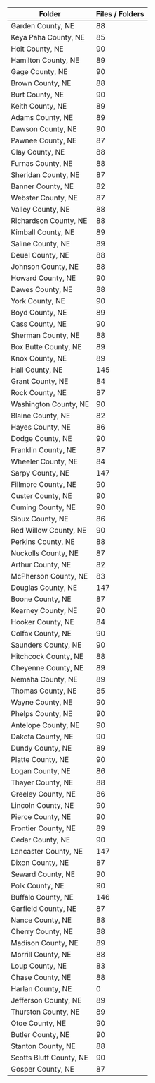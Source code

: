 | Folder                  |   Files / Folders |
|-------------------------|-------------------|
| Garden County, NE       |                88 |
| Keya Paha County, NE    |                85 |
| Holt County, NE         |                90 |
| Hamilton County, NE     |                89 |
| Gage County, NE         |                90 |
| Brown County, NE        |                88 |
| Burt County, NE         |                90 |
| Keith County, NE        |                89 |
| Adams County, NE        |                89 |
| Dawson County, NE       |                90 |
| Pawnee County, NE       |                87 |
| Clay County, NE         |                88 |
| Furnas County, NE       |                88 |
| Sheridan County, NE     |                87 |
| Banner County, NE       |                82 |
| Webster County, NE      |                87 |
| Valley County, NE       |                88 |
| Richardson County, NE   |                88 |
| Kimball County, NE      |                89 |
| Saline County, NE       |                89 |
| Deuel County, NE        |                88 |
| Johnson County, NE      |                88 |
| Howard County, NE       |                90 |
| Dawes County, NE        |                88 |
| York County, NE         |                90 |
| Boyd County, NE         |                89 |
| Cass County, NE         |                90 |
| Sherman County, NE      |                88 |
| Box Butte County, NE    |                89 |
| Knox County, NE         |                89 |
| Hall County, NE         |               145 |
| Grant County, NE        |                84 |
| Rock County, NE         |                87 |
| Washington County, NE   |                90 |
| Blaine County, NE       |                82 |
| Hayes County, NE        |                86 |
| Dodge County, NE        |                90 |
| Franklin County, NE     |                87 |
| Wheeler County, NE      |                84 |
| Sarpy County, NE        |               147 |
| Fillmore County, NE     |                90 |
| Custer County, NE       |                90 |
| Cuming County, NE       |                90 |
| Sioux County, NE        |                86 |
| Red Willow County, NE   |                90 |
| Perkins County, NE      |                88 |
| Nuckolls County, NE     |                87 |
| Arthur County, NE       |                82 |
| McPherson County, NE    |                83 |
| Douglas County, NE      |               147 |
| Boone County, NE        |                87 |
| Kearney County, NE      |                90 |
| Hooker County, NE       |                84 |
| Colfax County, NE       |                90 |
| Saunders County, NE     |                90 |
| Hitchcock County, NE    |                88 |
| Cheyenne County, NE     |                89 |
| Nemaha County, NE       |                89 |
| Thomas County, NE       |                85 |
| Wayne County, NE        |                90 |
| Phelps County, NE       |                90 |
| Antelope County, NE     |                90 |
| Dakota County, NE       |                90 |
| Dundy County, NE        |                89 |
| Platte County, NE       |                90 |
| Logan County, NE        |                86 |
| Thayer County, NE       |                88 |
| Greeley County, NE      |                86 |
| Lincoln County, NE      |                90 |
| Pierce County, NE       |                90 |
| Frontier County, NE     |                89 |
| Cedar County, NE        |                90 |
| Lancaster County, NE    |               147 |
| Dixon County, NE        |                87 |
| Seward County, NE       |                90 |
| Polk County, NE         |                90 |
| Buffalo County, NE      |               146 |
| Garfield County, NE     |                87 |
| Nance County, NE        |                88 |
| Cherry County, NE       |                88 |
| Madison County, NE      |                89 |
| Morrill County, NE      |                88 |
| Loup County, NE         |                83 |
| Chase County, NE        |                88 |
| Harlan County, NE       |                 0 |
| Jefferson County, NE    |                89 |
| Thurston County, NE     |                89 |
| Otoe County, NE         |                90 |
| Butler County, NE       |                90 |
| Stanton County, NE      |                88 |
| Scotts Bluff County, NE |                90 |
| Gosper County, NE       |                87 |